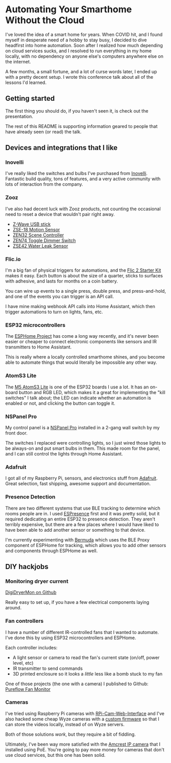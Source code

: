 # Automating Your Smarthome Without the Cloud

I've loved the idea of a smart home for years. When COVID hit, and I found myself in desperate need of a hobby to stay busy, I decided to dive headfirst into home automation. Soon after I realized how much depending on cloud services sucks, and I resolved to run everything in my home locally, with no dependency on anyone else's computers anywhere else on the internet.

A few months, a small fortune, and a lot of curse words later, I ended up with a pretty decent setup. I wrote this conference talk about all of the lessons I'd learned.

## Getting started

The first thing you should do, if you haven't seen it, is check out the presentation. 

The rest of this README is supporting information geared to people that have already seen (or read) the talk.

## Devices and integrations that I like

### Inovelli ###

I've really liked the switches and bulbs I've purchased from [Inovelli](https://inovelli.com/). Fantastic build quality, tons of features, and a very active community with lots of interaction from the company.

### Zooz ###

I've also had decent luck with Zooz products, not counting the occasional need to reset a device that wouldn't pair right away.

- [Z-Wave USB stick](https://www.thesmartesthouse.com/collections/zooz/products/zooz-usb-700-series-z-wave-plus-s2-stick-zst10-700)
- [ZSE-18 Motion Sensor](https://www.thesmartesthouse.com/collections/zooz/products/zooz-z-wave-plus-motion-sensor-zse18-with-magnetic-base-battery-or-usb-power)
- [ZEN32 Scene Controller](https://www.thesmartesthouse.com/collections/zooz/products/zooz-700-series-z-wave-plus-scene-controller-switch-zen32)
- [ZEN74 Toggle Dimmer Switch](https://www.thesmartesthouse.com/collections/zooz/products/zooz-700-series-z-wave-plus-s2-toggle-dimmer-switch-zen74)
- [ZSE42 Water Leak Sensor](https://www.thesmartesthouse.com/collections/zooz/products/zooz-z-wave-plus-700-series-xs-water-leak-sensor-zse42)

### Flic.io ###

I'm a big fan of physical triggers for automations, and the [Flic 2 Starter Kit](https://flic.io/shop/flic2-starter-kit) makes it easy. Each button is about the size of a quarter, sticks to surfaces with adhesive, and lasts for months on a coin battery. 

You can wire up events to a single press, double press, and press-and-hold, and one of the events you can trigger is an API call.

I have mine making webhook API calls into Home Assistant, which then trigger automations to turn on lights, fans, etc. 

### ESP32 microcontrollers ###

The [ESPHome Project](https://esphome.io/) has come a long way recently, and it's never been easier or cheaper to connect electronic components like sensors and IR transmitters to Home Assistant.

This is really where a locally controlled smarthome shines, and you become able to automate things that would literally be impossible any other way.

### AtomS3 Lite ###

The [M5 AtomS3 Lite](https://docs.m5stack.com/en/core/AtomS3%20Lite) is one of the ESP32 boards I use a lot. It has an on-board button and RGB LED, which makes it a great for implementing the "kill switches" I talk about; the LED can indicate whether an automation is enabled or not, and clicking the button can toggle it.

### NSPanel Pro ###

My control panel is a [NSPanel Pro](https://www.thesmarthomebook.com/2022/11/17/home-assistant-on-the-nspanel-pro/) installed in a 2-gang wall switch by my front door.

The switches I replaced were controlling lights, so I just wired those lights to be always-on and put smart bulbs in them. This made room for the panel, and I can still control the lights through Home Assistant.

### Adafruit ###

I got all of my Raspberry Pi, sensors, and electronics stuff from [Adafruit](https://www.adafruit.com/). Great selection, fast shipping, awesome support and documentation.

### Presence Detection ###

There are two different systems that use BLE tracking to determine which rooms people are in. I used [ESPresence](https://espresense.com/) first and it was pretty solid, but it required dedicating an entire ESP32 to presence detection.  They aren't terribly expensive, but there are a few places where I would have liked to have been able to add another sensor or something to that device.

I'm currently experimenting with [Bermuda](https://github.com/agittins/bermuda) which uses the BLE Proxy component of ESPHome for tracking, which allows you to add other sensors and components through ESPHome as well.

## DIY hackjobs ##

### Monitoring dryer current ###

[DigiDryerMon on Github](https://github.com/digiblur/digiDryerMon)

Really easy to set up, if you have a few electrical components laying around.

### Fan controllers ###

I have a number of different IR-controlled fans that I wanted to automate. I've done this by using ESP32 microcontrollers and ESPHome. 

Each controller includes:

* A light sensor or camera to read the fan's current state (on/off, power level, etc)
* IR transmitter to send commands
* 3D printed enclosure so it looks a _little_ less like a bomb stuck to my fan

One of those projects (the one with a camera) I published to Github: [Pureflow Fan Monitor](https://github.com/spetryjohnson/pureflow_fan_monitor)


### Cameras ###

I've tried using Raspberry Pi cameras with [RPi-Cam-Web-Interface](https://elinux.org/RPi-Cam-Web-Interface) and I've also hacked some cheap Wyze cameras with a [custom firmware](https://github.com/EliasKotlyar/Xiaomi-Dafang-Hacks) so that I can store the videos locally, instead of on Wyze servers.

Both of those solutions _work_, but they require a bit of fiddling. 

Ultimately, I've been way more satisfied with the [Amcrest IP camera](https://www.amazon.com/Amcrest-5-Megapixel-NightVision-Weatherproof-IP5M-T1179EW-28MM/dp/B083G9KT4C?th=1) that I installed using PoE. You're going to pay more money for cameras that don't use cloud services, but this one has been solid.